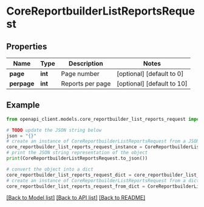 # CoreReportbuilderListReportsRequest


## Properties

Name | Type | Description | Notes
------------ | ------------- | ------------- | -------------
**page** | **int** | Page number | [optional] [default to 0]
**perpage** | **int** | Reports per page | [optional] [default to 10]

## Example

```python
from openapi_client.models.core_reportbuilder_list_reports_request import CoreReportbuilderListReportsRequest

# TODO update the JSON string below
json = "{}"
# create an instance of CoreReportbuilderListReportsRequest from a JSON string
core_reportbuilder_list_reports_request_instance = CoreReportbuilderListReportsRequest.from_json(json)
# print the JSON string representation of the object
print(CoreReportbuilderListReportsRequest.to_json())

# convert the object into a dict
core_reportbuilder_list_reports_request_dict = core_reportbuilder_list_reports_request_instance.to_dict()
# create an instance of CoreReportbuilderListReportsRequest from a dict
core_reportbuilder_list_reports_request_from_dict = CoreReportbuilderListReportsRequest.from_dict(core_reportbuilder_list_reports_request_dict)
```
[[Back to Model list]](../README.md#documentation-for-models) [[Back to API list]](../README.md#documentation-for-api-endpoints) [[Back to README]](../README.md)



